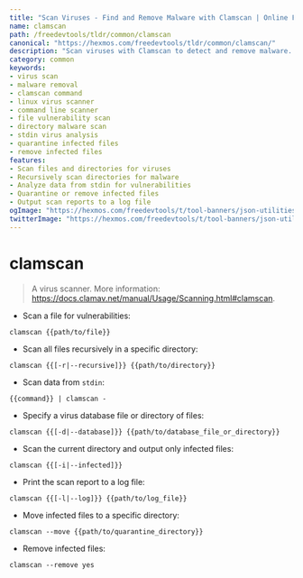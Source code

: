 ```yaml
---
title: "Scan Viruses - Find and Remove Malware with Clamscan | Online Free DevTools by Hexmos"
name: clamscan
path: /freedevtools/tldr/common/clamscan
canonical: "https://hexmos.com/freedevtools/tldr/common/clamscan/"
description: "Scan viruses with Clamscan to detect and remove malware. Analyze files and directories for vulnerabilities efficiently. Free online tool, no registration required."
category: common
keywords:
- virus scan
- malware removal
- clamscan command
- linux virus scanner
- command line scanner
- file vulnerability scan
- directory malware scan
- stdin virus analysis
- quarantine infected files
- remove infected files
features:
- Scan files and directories for viruses
- Recursively scan directories for malware
- Analyze data from stdin for vulnerabilities
- Quarantine or remove infected files
- Output scan reports to a log file
ogImage: "https://hexmos.com/freedevtools/t/tool-banners/json-utilities-banner.png"
twitterImage: "https://hexmos.com/freedevtools/t/tool-banners/json-utilities-banner.png"
---
```


# clamscan

> A virus scanner.
> More information: <https://docs.clamav.net/manual/Usage/Scanning.html#clamscan>.

- Scan a file for vulnerabilities:

`clamscan {{path/to/file}}`

- Scan all files recursively in a specific directory:

`clamscan {{[-r|--recursive]}} {{path/to/directory}}`

- Scan data from `stdin`:

`{{command}} | clamscan -`

- Specify a virus database file or directory of files:

`clamscan {{[-d|--database]}} {{path/to/database_file_or_directory}}`

- Scan the current directory and output only infected files:

`clamscan {{[-i|--infected]}}`

- Print the scan report to a log file:

`clamscan {{[-l|--log]}} {{path/to/log_file}}`

- Move infected files to a specific directory:

`clamscan --move {{path/to/quarantine_directory}}`

- Remove infected files:

`clamscan --remove yes`

